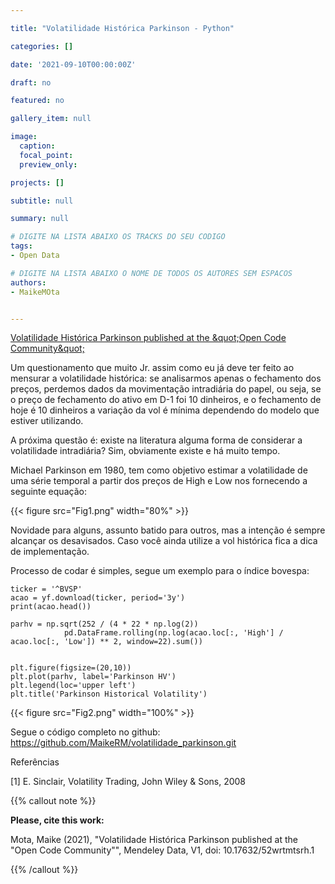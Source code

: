 ```yaml
---

title: "Volatilidade Histórica Parkinson - Python"

categories: []

date: '2021-09-10T00:00:00Z' 

draft: no

featured: no

gallery_item: null

image:
  caption: 
  focal_point: 
  preview_only: 

projects: []

subtitle: null

summary: null

# DIGITE NA LISTA ABAIXO OS TRACKS DO SEU CODIGO
tags: 
- Open Data

# DIGITE NA LISTA ABAIXO O NOME DE TODOS OS AUTORES SEM ESPACOS
authors:
- MaikeMOta


---
```



<script type="text/javascript" src="//cdn.plu.mx/widget-popup.js"></script>

<a href="https://plu.mx/plum/a/?doi=10.17632%2F52wrtmtsrh.2" data-popup="right" data-size="large" class="plumx-plum-print-popup" data-site="plum" data-hide-when-empty="true">Volatilidade Histórica Parkinson published at the &amp;quot;Open Code Community&amp;quot;</a>





Um questionamento que muito Jr. assim como eu já deve ter feito ao mensurar a volatilidade histórica: se analisarmos apenas o fechamento dos preços, perdemos dados da movimentação intradiária do papel, ou seja, se o preço de fechamento do ativo em D-1 foi 10 dinheiros, e o fechamento de hoje é 10 dinheiros a variação da vol é mínima dependendo do modelo que estiver utilizando.

A próxima questão é: existe na literatura alguma forma de considerar a volatilidade intradiária? Sim, obviamente existe e há muito tempo.

Michael Parkinson em 1980, tem como objetivo estimar a volatilidade de uma série temporal a partir dos preços de High e Low nos fornecendo a seguinte equação:

{{< figure src="Fig1.png" width="80%" >}} 

Novidade para alguns, assunto batido para outros, mas a intenção é sempre alcançar os desavisados. Caso você ainda utilize a vol histórica fica a dica de implementação.

Processo de codar é simples, segue um exemplo para o índice bovespa:

    ticker = '^BVSP'
    acao = yf.download(ticker, period='3y')
    print(acao.head())

    parhv = np.sqrt(252 / (4 * 22 * np.log(2)) 
                pd.DataFrame.rolling(np.log(acao.loc[:, 'High'] / acao.loc[:, 'Low']) ** 2, window=22).sum())


    plt.figure(figsize=(20,10))
    plt.plot(parhv, label='Parkinson HV')
    plt.legend(loc='upper left')
    plt.title('Parkinson Historical Volatility')

{{< figure src="Fig2.png" width="100%" >}} 

Segue o código completo no github: https://github.com/MaikeRM/volatilidade_parkinson.git

Referências

[1] E. Sinclair, Volatility Trading, John Wiley & Sons, 2008



{{% callout note %}}

**Please, cite this work:**

Mota, Maike (2021), "Volatilidade Histórica Parkinson published at the "Open Code Community"", Mendeley Data, V1, doi: 10.17632/52wrtmtsrh.1    

{{% /callout %}}


